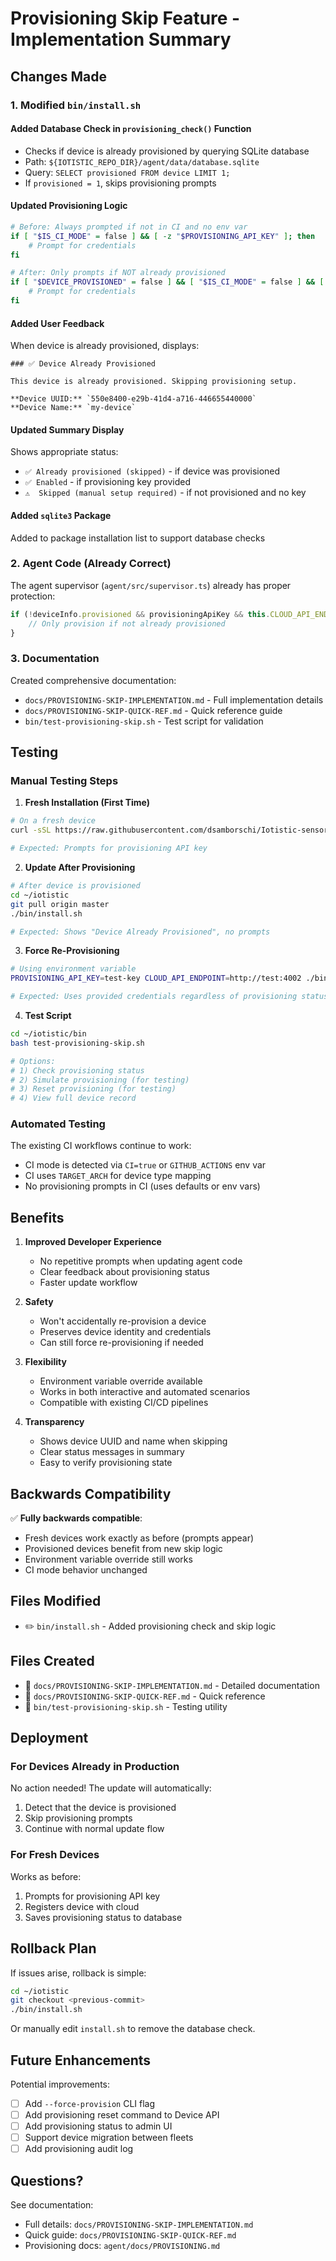 # Provisioning Skip Feature - Implementation Summary

## Changes Made

### 1. Modified `bin/install.sh`

#### Added Database Check in `provisioning_check()` Function
- Checks if device is already provisioned by querying SQLite database
- Path: `${IOTISTIC_REPO_DIR}/agent/data/database.sqlite`
- Query: `SELECT provisioned FROM device LIMIT 1;`
- If `provisioned = 1`, skips provisioning prompts

#### Updated Provisioning Logic
```bash
# Before: Always prompted if not in CI and no env var
if [ "$IS_CI_MODE" = false ] && [ -z "$PROVISIONING_API_KEY" ]; then
    # Prompt for credentials
fi

# After: Only prompts if NOT already provisioned
if [ "$DEVICE_PROVISIONED" = false ] && [ "$IS_CI_MODE" = false ] && [ -z "$PROVISIONING_API_KEY" ]; then
    # Prompt for credentials
fi
```

#### Added User Feedback
When device is already provisioned, displays:
```
### ✅ Device Already Provisioned

This device is already provisioned. Skipping provisioning setup.

**Device UUID:** `550e8400-e29b-41d4-a716-446655440000`
**Device Name:** `my-device`
```

#### Updated Summary Display
Shows appropriate status:
- `✅ Already provisioned (skipped)` - if device was provisioned
- `✅ Enabled` - if provisioning key provided
- `⚠️  Skipped (manual setup required)` - if not provisioned and no key

#### Added `sqlite3` Package
Added to package installation list to support database checks

### 2. Agent Code (Already Correct)

The agent supervisor (`agent/src/supervisor.ts`) already has proper protection:
```typescript
if (!deviceInfo.provisioned && provisioningApiKey && this.CLOUD_API_ENDPOINT) {
    // Only provision if not already provisioned
}
```

### 3. Documentation

Created comprehensive documentation:
- `docs/PROVISIONING-SKIP-IMPLEMENTATION.md` - Full implementation details
- `docs/PROVISIONING-SKIP-QUICK-REF.md` - Quick reference guide
- `bin/test-provisioning-skip.sh` - Test script for validation

## Testing

### Manual Testing Steps

1. **Fresh Installation (First Time)**
```bash
# On a fresh device
curl -sSL https://raw.githubusercontent.com/dsamborschi/Iotistic-sensor/master/bin/install.sh | bash

# Expected: Prompts for provisioning API key
```

2. **Update After Provisioning**
```bash
# After device is provisioned
cd ~/iotistic
git pull origin master
./bin/install.sh

# Expected: Shows "Device Already Provisioned", no prompts
```

3. **Force Re-Provisioning**
```bash
# Using environment variable
PROVISIONING_API_KEY=test-key CLOUD_API_ENDPOINT=http://test:4002 ./bin/install.sh

# Expected: Uses provided credentials regardless of provisioning status
```

4. **Test Script**
```bash
cd ~/iotistic/bin
bash test-provisioning-skip.sh

# Options:
# 1) Check provisioning status
# 2) Simulate provisioning (for testing)
# 3) Reset provisioning (for testing)
# 4) View full device record
```

### Automated Testing

The existing CI workflows continue to work:
- CI mode is detected via `CI=true` or `GITHUB_ACTIONS` env var
- CI uses `TARGET_ARCH` for device type mapping
- No provisioning prompts in CI (uses defaults or env vars)

## Benefits

1. **Improved Developer Experience**
   - No repetitive prompts when updating agent code
   - Clear feedback about provisioning status
   - Faster update workflow

2. **Safety**
   - Won't accidentally re-provision a device
   - Preserves device identity and credentials
   - Can still force re-provisioning if needed

3. **Flexibility**
   - Environment variable override available
   - Works in both interactive and automated scenarios
   - Compatible with existing CI/CD pipelines

4. **Transparency**
   - Shows device UUID and name when skipping
   - Clear status messages in summary
   - Easy to verify provisioning state

## Backwards Compatibility

✅ **Fully backwards compatible**:
- Fresh devices work exactly as before (prompts appear)
- Provisioned devices benefit from new skip logic
- Environment variable override still works
- CI mode behavior unchanged

## Files Modified

- ✏️ `bin/install.sh` - Added provisioning check and skip logic

## Files Created

- 📄 `docs/PROVISIONING-SKIP-IMPLEMENTATION.md` - Detailed documentation
- 📄 `docs/PROVISIONING-SKIP-QUICK-REF.md` - Quick reference
- 📄 `bin/test-provisioning-skip.sh` - Testing utility

## Deployment

### For Devices Already in Production

No action needed! The update will automatically:
1. Detect that the device is provisioned
2. Skip provisioning prompts
3. Continue with normal update flow

### For Fresh Devices

Works as before:
1. Prompts for provisioning API key
2. Registers device with cloud
3. Saves provisioning status to database

## Rollback Plan

If issues arise, rollback is simple:

```bash
cd ~/iotistic
git checkout <previous-commit>
./bin/install.sh
```

Or manually edit `install.sh` to remove the database check.

## Future Enhancements

Potential improvements:
- [ ] Add `--force-provision` CLI flag
- [ ] Add provisioning reset command to Device API
- [ ] Add provisioning status to admin UI
- [ ] Support device migration between fleets
- [ ] Add provisioning audit log

## Questions?

See documentation:
- Full details: `docs/PROVISIONING-SKIP-IMPLEMENTATION.md`
- Quick guide: `docs/PROVISIONING-SKIP-QUICK-REF.md`
- Provisioning docs: `agent/docs/PROVISIONING.md`

